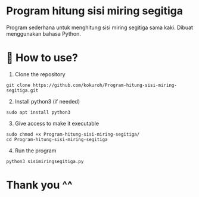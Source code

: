 # Program hitung sisi miring segitiga
Program sederhana untuk menghitung sisi miring segitiga sama kaki. Dibuat menggunakan bahasa Python.

# :book: How to use?
1. Clone the repository
```
git clone https://github.com/kokuroh/Program-hitung-sisi-miring-segitiga.git
```
2. Install python3 (if needed)
```
sudo apt install python3
```
3. Give access to make it executable
```
sudo chmod +x Program-hitung-sisi-miring-segitiga/
cd Program-hitung-sisi-miring-segitiga
```
4. Run the program
```
python3 sisimiringsegitiga.py
```

# Thank you ^^

